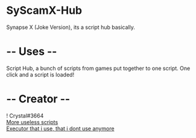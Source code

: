 # SyScamX-Hub
Synapse X (Joke Version), its a script hub basically.
# -- Uses --
Script Hub, a bunch of scripts from games put together to one script.
One click and a script is loaded!
# -- Creator --
! Crystal#3664                                                                                                                                                                           
[More useless scripts](https://github.com/BombLoL)                                                                             
[Executor that i use, that i dont use anymore](https://wearedevs.net/d/Electron)

